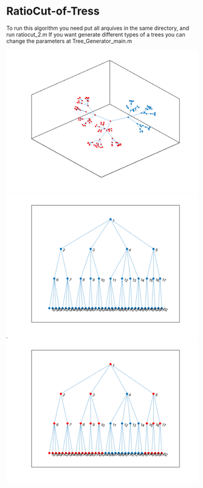 # RatioCut-of-Tress
To run this algorithm you need put all arquives in the same directory, and run ratiocut_2.m
If you want generate different types of a trees you can change the parameters at Tree_Generator_main.m

![Original Tree Example](arvoress.png)
![Original Tree Example](testess.png)
![Original Tree Example](testes.png)
